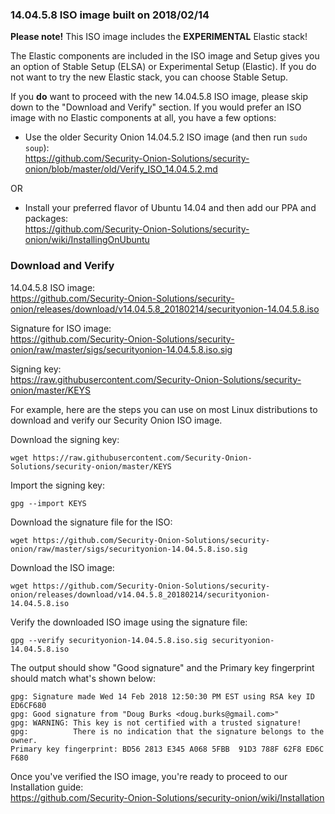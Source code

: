 ### 14.04.5.8 ISO image built on 2018/02/14

**Please note!** This ISO image includes the **EXPERIMENTAL** Elastic stack!

The Elastic components are included in the ISO image and Setup gives you an option of Stable Setup (ELSA) or Experimental Setup (Elastic).  If you do not want to try the new Elastic stack, you can choose Stable Setup.  

If you **do** want to proceed with the new 14.04.5.8 ISO image, please skip down to the "Download and Verify" section.  If you would prefer an ISO image with no Elastic components at all, you have a few options:

- Use the older Security Onion 14.04.5.2 ISO image (and then run `sudo soup`):<br>
https://github.com/Security-Onion-Solutions/security-onion/blob/master/old/Verify_ISO_14.04.5.2.md

OR 

- Install your preferred flavor of Ubuntu 14.04 and then add our PPA and packages:<br>
https://github.com/Security-Onion-Solutions/security-onion/wiki/InstallingOnUbuntu

### Download and Verify

14.04.5.8 ISO image:  
https://github.com/Security-Onion-Solutions/security-onion/releases/download/v14.04.5.8_20180214/securityonion-14.04.5.8.iso

Signature for ISO image:  
https://github.com/Security-Onion-Solutions/security-onion/raw/master/sigs/securityonion-14.04.5.8.iso.sig  

Signing key:  
https://raw.githubusercontent.com/Security-Onion-Solutions/security-onion/master/KEYS  

For example, here are the steps you can use on most Linux distributions to download and verify our Security Onion ISO image.

Download the signing key:  
```
wget https://raw.githubusercontent.com/Security-Onion-Solutions/security-onion/master/KEYS
```

Import the signing key:  
```
gpg --import KEYS
```

Download the signature file for the ISO:  
```
wget https://github.com/Security-Onion-Solutions/security-onion/raw/master/sigs/securityonion-14.04.5.8.iso.sig
```

Download the ISO image:  
```
wget https://github.com/Security-Onion-Solutions/security-onion/releases/download/v14.04.5.8_20180214/securityonion-14.04.5.8.iso
```

Verify the downloaded ISO image using the signature file:  
```
gpg --verify securityonion-14.04.5.8.iso.sig securityonion-14.04.5.8.iso
```

The output should show "Good signature" and the Primary key fingerprint should match what's shown below:
```
gpg: Signature made Wed 14 Feb 2018 12:50:30 PM EST using RSA key ID ED6CF680
gpg: Good signature from "Doug Burks <doug.burks@gmail.com>"
gpg: WARNING: This key is not certified with a trusted signature!
gpg:          There is no indication that the signature belongs to the owner.
Primary key fingerprint: BD56 2813 E345 A068 5FBB  91D3 788F 62F8 ED6C F680
```

Once you've verified the ISO image, you're ready to proceed to our Installation guide:  
https://github.com/Security-Onion-Solutions/security-onion/wiki/Installation

